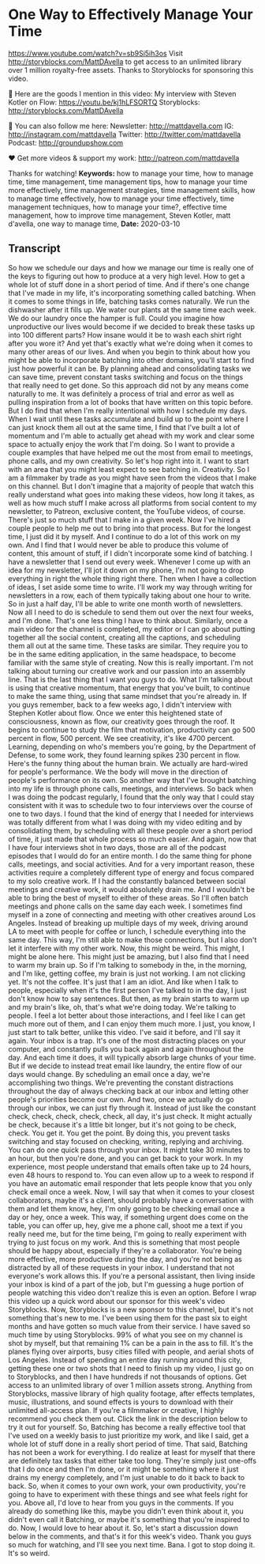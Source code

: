 # One Way to Effectively Manage Your Time
https://www.youtube.com/watch?v=sb9Si5ih3os
Visit http://storyblocks.com/MattDAvella to get access to an unlimited library over 1 million royalty-free assets.  Thanks to Storyblocks for sponsoring this video.

🙊 Here are the goods I mention in this video:
My interview with Steven Kotler on Flow: https://youtu.be/kj1hLFSORTQ
Storyblocks: http://storyblocks.com/MattDAvella

💯 You can also follow me here:
Newsletter:  http://mattdavella.com
IG:  http://instagram.com/mattdavella
Twitter:  http://twitter.com/mattdavella
Podcast:  http://groundupshow.com

❤️ Get more videos & support my work:
http://patreon.com/mattdavella

Thanks for watching!
**Keywords:** how to manage your time, how to manage time, time management, time management tips, how to manage your time more effectively, time management strategies, time management skills, how to manage time effectively, how to manage your time effectively, time management techniques, how to manage your time?, effective time management, how to improve time management, Steven Kotler, matt d'avella, one way to manage time, 
**Date:** 2020-03-10

## Transcript
 So how we schedule our days and how we manage our time is really one of the keys to figuring out how to produce at a very high level. How to get a whole lot of stuff done in a short period of time. And if there's one change that I've made in my life, it's incorporating something called batching. When it comes to some things in life, batching tasks comes naturally. We run the dishwasher after it fills up. We water our plants at the same time each week. We do our laundry once the hamper is full. Could you imagine how unproductive our lives would become if we decided to break these tasks up into 100 different parts? How insane would it be to wash each shirt right after you wore it? And yet that's exactly what we're doing when it comes to many other areas of our lives. And when you begin to think about how you might be able to incorporate batching into other domains, you'll start to find just how powerful it can be. By planning ahead and consolidating tasks we can save time, prevent constant tasks switching and focus on the things that really need to get done. So this approach did not by any means come naturally to me. It was definitely a process of trial and error as well as pulling inspiration from a lot of books that have written on this topic before. But I do find that when I'm really intentional with how I schedule my days. When I wait until these tasks accumulate and build up to the point where I can just knock them all out at the same time, I find that I've built a lot of momentum and I'm able to actually get ahead with my work and clear some space to actually enjoy the work that I'm doing. So I want to provide a couple examples that have helped me out the most from email to meetings, phone calls, and my own creativity. So let's hop right into it. I want to start with an area that you might least expect to see batching in. Creativity. So I am a filmmaker by trade as you might have seen from the videos that I make on this channel. But I don't imagine that a majority of people that watch this really understand what goes into making these videos, how long it takes, as well as how much stuff I make across all platforms from social content to my newsletter, to Patreon, exclusive content, the YouTube videos, of course. There's just so much stuff that I make in a given week. Now I've hired a couple people to help me out to bring into that process. But for the longest time, I just did it by myself. And I continue to do a lot of this work on my own. And I find that I would never be able to produce this volume of content, this amount of stuff, if I didn't incorporate some kind of batching. I have a newsletter that I send out every week. Whenever I come up with an idea for my newsletter, I'll jot it down on my phone, I'm not going to drop everything in right the whole thing right there. Then when I have a collection of ideas, I set aside some time to write. I'll work my way through writing for newsletters in a row, each of them typically taking about one hour to write. So in just a half day, I'll be able to write one month worth of newsletters. Now all I need to do is schedule to send them out over the next four weeks, and I'm done. That's one less thing I have to think about. Similarly, once a main video for the channel is completed, my editor or I can go about putting together all the social content, creating all the captions, and scheduling them all out at the same time. These tasks are similar. They require you to be in the same editing application, in the same headspace, to become familiar with the same style of creating. Now this is really important. I'm not talking about turning our creative work and our passion into an assembly line. That is the last thing that I want you guys to do. What I'm talking about is using that creative momentum, that energy that you've built, to continue to make the same thing, using that same mindset that you're already in. If you guys remember, back to a few weeks ago, I didn't interview with Stephen Kotler about flow. Once we enter this heightened state of consciousness, known as flow, our creativity goes through the roof. It begins to continue to study the film that motivation, productivity can go 500 percent in flow, 500 percent. We see creativity, it's like 4700 percent. Learning, depending on who's members you're going, by the Department of Defense, to some work, they found learning spikes 230 percent in flow. Here's the funny thing about the human brain. We actually are hard-wired for people's performance. We the body will move in the direction of people's performance on its own. So another way that I've brought batching into my life is through phone calls, meetings, and interviews. So back when I was doing the podcast regularly, I found that the only way that I could stay consistent with it was to schedule two to four interviews over the course of one to two days. I found that the kind of energy that I needed for interviews was totally different from what I was doing with my video editing and by consolidating them, by scheduling with all these people over a short period of time, it just made that whole process so much easier. And again, now that I have four interviews shot in two days, those are all of the podcast episodes that I would do for an entire month. I do the same thing for phone calls, meetings, and social activities. And for a very important reason, these activities require a completely different type of energy and focus compared to my solo creative work. If I had the constantly balanced between social meetings and creative work, it would absolutely drain me. And I wouldn't be able to bring the best of myself to either of these areas. So I'll often batch meetings and phone calls on the same day each week. I sometimes find myself in a zone of connecting and meeting with other creatives around Los Angeles. Instead of breaking up multiple days of my week, driving around LA to meet with people for coffee or lunch, I schedule everything into the same day. This way, I'm still able to make those connections, but I also don't let it interfere with my other work. Now, this might be weird. This might, I might be alone here. This might just be amazing, but I also find that I need to warm my brain up. So if I'm talking to somebody in the, in the morning, and I'm like, getting coffee, my brain is just not working. I am not clicking yet. It's not the coffee. It's just that I am an idiot. And like when I talk to people, especially when it's the first person I've talked to in the day, I just don't know how to say sentences. But then, as my brain starts to warm up and my brain's like, oh, that's what we're doing today. We're talking to people. I feel a lot better about those interactions, and I feel like I can get much more out of them, and I can enjoy them much more. I just, you know, I just start to talk better, unlike this video. I've said it before, and I'll say it again. Your inbox is a trap. It's one of the most distracting places on your computer, and constantly pulls you back again and again throughout the day. And each time it does, it will typically absorb large chunks of your time. But if we decide to instead treat email like laundry, the entire flow of our days would change. By scheduling an email once a day, we're accomplishing two things. We're preventing the constant distractions throughout the day of always checking back at our inbox and letting other people's priorities become our own. And two, once we actually do go through our inbox, we can just fly through it. Instead of just like the constant check, check, check, check, check, all day, it's just check. It might actually be check, because it's a little bit longer, but it's not going to be check, check. You get it. You get the point. By doing this, you prevent tasks switching and stay focused on checking, writing, replying and archiving. You can do one quick pass through your inbox. It might take 30 minutes to an hour, but then you're done, and you can get back to your work. In my experience, most people understand that emails often take up to 24 hours, even 48 hours to respond to. You can even allow up to a week to respond if you have an automatic email responder that lets people know that you only check email once a week. Now, I will say that when it comes to your closest collaborators, maybe it's a client, should probably have a conversation with them and let them know, hey, I'm only going to be checking email once a day or hey, once a week. This way, if something urgent does come on the table, you can offer up, hey, give me a phone call, shoot me a text if you really need me, but for the time being, I'm going to really experiment with trying to just focus on my work. And this is something that most people should be happy about, especially if they're a collaborator. You're being more effective, more productive during the day, and you're not being as distracted by all of these requests in your inbox. I understand that not everyone's work allows this. If you're a personal assistant, then living inside your inbox is kind of a part of the job, but I'm guessing a huge portion of people watching this video don't realize this is even an option. Before I wrap this video up a quick word about our sponsor for this week's video Storyblocks. Now, Storyblocks is a new sponsor to this channel, but it's not something that's new to me. I've been using them for the past six to eight months and have gotten so much value from their service. I have saved so much time by using Storyblocks. 99% of what you see on my channel is shot by myself, but that remaining 1% can be a pain in the ass to fill. It's the planes flying over airports, busy cities filled with people, and aerial shots of Los Angeles. Instead of spending an entire day running around this city, getting these one or two shots that I need to finish up my video, I just go on to Storyblocks, and then I have hundreds if not thousands of options. Get access to an unlimited library of over 1 million assets strong. Anything from Storyblocks, massive library of high quality footage, after effects templates, music, illustrations, and sound effects is yours to download with their unlimited all-access plan. If you're a filmmaker or creative, I highly recommend you check them out. Click the link in the description below to try it out for yourself. So, Batching has become a really effective tool that I've used on a weekly basis to just prioritize my work, and like I said, get a whole lot of stuff done in a really short period of time. That said, Batching has not been a work for everything. I do realize at least for myself that there are definitely tax tasks that either take too long. They're simply just one-offs that I do once and then I'm done, or it might be something where it just drains my energy completely, and I'm just unable to do it back to back to back. So, when it comes to your own work, your own productivity, you're going to have to experiment with these things and see what feels right for you. Above all, I'd love to hear from you guys in the comments. If you already do something like this, maybe you didn't even think about it, you didn't even call it Batching, or maybe it's something that you're inspired to do. Now, I would love to hear about it. So, let's start a discussion down below in the comments, and that's it for this week's video. Thank you guys so much for watching, and I'll see you next time. Bana. I got to stop doing it. It's so weird.
